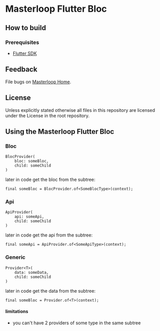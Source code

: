 # Masterloop Flutter Bloc

## How to build

### Prerequisites

- [Flutter SDK](https://flutter.dev/)

## Feedback

File bugs on [Masterloop Home](https://github.com/orgs/Masterloop/projects/1).

## License

Unless explicitly stated otherwise all files in this repository are licensed under the License in the root repository.

## Using the Masterloop Flutter Bloc

### Bloc

```
BlocProvider(
    bloc: someBloc,
    child: someChild
)
```

later in code get the bloc from the subtree:

```
final someBloc = BlocProvider.of<SomeBlocType>(context);
```

### Api

```
ApiProvider(
    api: someApi,
    child: someChild
)
```

later in code get the api from the subtree:

```
final someApi = ApiProvider.of<SomeApiType>(context);
```

### Generic

```
Provider<T>(
    data: someData,
    child: someChild
)
```

later in code get the data from the subtree:

```
final someBloc = Provider.of<T>(context);
```

#### limitations

- you can't have 2 providers of some type in the same subtree
